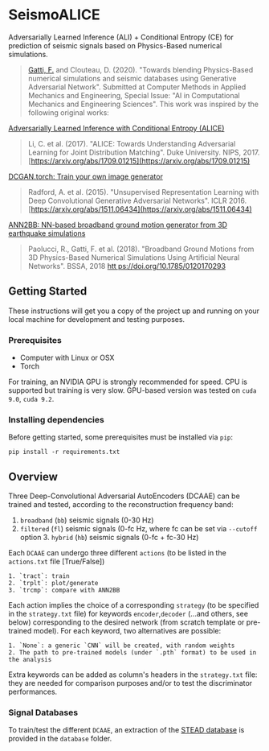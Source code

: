 # SeismoALICE

Adversarially Learned Inference (ALI) + Conditional Entropy (CE) for prediction of seismic signals based on Physics-Based numerical simulations.

> [Gatti, F.](https://github.com/FilLTP89) and Clouteau, D. (2020). "Towards blending Physics-Based numerical simulations and seismic databases using Generative Adversarial Network". Submitted at Computer Methods in Applied Mechanics and Engineering, Special Issue: "AI in Computational Mechanics and Engineering Sciences". 
This work was inspired by the following original works:

[Adversarially Learned Inference with Conditional Entropy (ALICE)](https://github.com/ChunyuanLI/ALICE)
> Li, C. et al. (2017). "ALICE: Towards Understanding Adversarial Learning for Joint Distribution Matching". Duke University. NIPS, 2017. [https://arxiv.org/abs/1709.01215](https://arxiv.org/abs/1709.01215)

[DCGAN.torch: Train your own image generator](https://github.com/soumith/dcgan.torch)
> Radford, A. et al. (2015). "Unsupervised Representation Learning with Deep Convolutional Generative Adversarial Networks". ICLR 2016. [https://arxiv.org/abs/1511.06434](https://arxiv.org/abs/1511.06434)

[ANN2BB: NN-based broadband ground motion generator from 3D earthquake simulations](https://github.com/FilLTP89/ANN2BB.git)
> Paolucci, R., Gatti, F. et al. (2018). "Broadband Ground Motions from 3D Physics-Based Numerical Simulations Using Artificial Neural Networks". BSSA, 2018 [htt    ps://doi.org/10.1785/0120170293](https://doi.org/10.1785/0120170293)

## Getting Started

These instructions will get you a copy of the project up and running on your local machine for development and testing purposes. 

### Prerequisites

- Computer with Linux or OSX
- Torch

For training, an NVIDIA GPU is strongly recommended for speed. CPU is supported but training is very slow. GPU-based version was tested on `cuda 9.0`, `cuda 9.2`.
### Installing dependencies

Before getting started, some prerequisites must be installed via `pip`:

```
pip install -r requirements.txt
```

## Overview

Three Deep-Convolutional Adversarial AutoEncoders (DCAAE) can be trained and tested, according to the reconstruction frequency band:
    
 1. `broadband` (`bb`) seismic signals (0-30 Hz)
 2. `filtered` (`fl`) seismic signals (0-fc Hz, where fc can be set via `--cutoff` option
    3. `hybrid` (`hb`) seismic signals (0-fc + fc-30 Hz)

Each `DCAAE` can undergo three different ``actions`` (to be listed in the `actions.txt` file [True/False])

    1. `tract`: train 
    2. `trplt`: plot/generate
    3. `trcmp`: compare with ANN2BB

Each action implies the choice of a corresponding `strategy` (to be specified in the `strategy.txt` file) for keywords `encoder`,`decoder` (...and others, see below) corresponding to the desired network (from scratch template or pre-trained model). For each keyword, two alternatives are possible:
    
    1. `None`: a generic `CNN` will be created, with random weights
    2. The path to pre-trained models (under `.pth` format) to be used in the analysis

Extra keywords can be added as column's headers in the `strategy.txt` file: they are needed for comparison purposes and/or to test the discriminator performances.
### Signal Databases

To train/test the different `DCAAE`, an extraction of the [STEAD database](https://github.com/smousavi05/STEAD/) is provided in the `database` folder.


